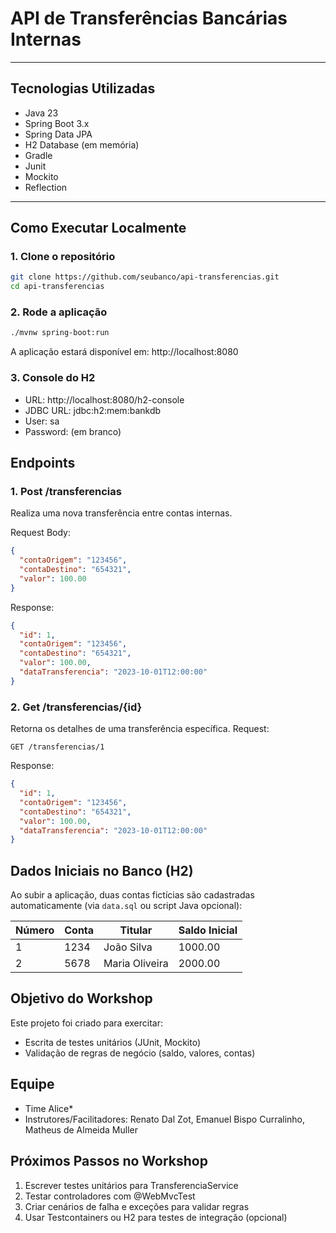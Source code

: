 # API de Transferências Bancárias Internas


---

## Tecnologias Utilizadas
- Java 23
- Spring Boot 3.x
- Spring Data JPA
- H2 Database (em memória)
- Gradle
- Junit
- Mockito
- Reflection

---

## Como Executar Localmente

### 1. Clone o repositório

```bash
git clone https://github.com/seubanco/api-transferencias.git
cd api-transferencias
```

### 2. Rode a aplicação

```bash
./mvnw spring-boot:run
```

A aplicação estará disponível em: http://localhost:8080

### 3. Console do H2

* URL: http://localhost:8080/h2-console
* JDBC URL: jdbc:h2:mem:bankdb
* User: sa
* Password: (em branco)

## Endpoints

### 1. Post /transferencias

Realiza uma nova transferência entre contas internas.

Request Body:
```json
{
  "contaOrigem": "123456",
  "contaDestino": "654321",
  "valor": 100.00
}
```

Response:
```json
{
  "id": 1,
  "contaOrigem": "123456",
  "contaDestino": "654321",
  "valor": 100.00,
  "dataTransferencia": "2023-10-01T12:00:00"
}
```

### 2. Get /transferencias/{id}

Retorna os detalhes de uma transferência específica.
Request:
```http
GET /transferencias/1
```
Response:
```json
{
  "id": 1,
  "contaOrigem": "123456",
  "contaDestino": "654321",
  "valor": 100.00,
  "dataTransferencia": "2023-10-01T12:00:00"
}
```

## Dados Iniciais no Banco (H2)

Ao subir a aplicação, duas contas fictícias são cadastradas automaticamente (via `data.sql` ou script Java opcional):

| Número | Conta | Titular        | Saldo Inicial |
|--------|-------|----------------|---------------|
| 1      | 1234  | João Silva     | 1000.00       |
| 2      | 5678  | Maria Oliveira | 2000.00       |

## Objetivo do Workshop

Este projeto foi criado para exercitar:

* Escrita de testes unitários (JUnit, Mockito)
* Validação de regras de negócio (saldo, valores, contas)

## Equipe

* Time Alice* 
* Instrutores/Facilitadores: Renato Dal Zot, Emanuel Bispo Curralinho, Matheus de Almeida Muller

## Próximos Passos no Workshop

1. Escrever testes unitários para TransferenciaService
2. Testar controladores com @WebMvcTest
3. Criar cenários de falha e exceções para validar regras
4. Usar Testcontainers ou H2 para testes de integração (opcional)